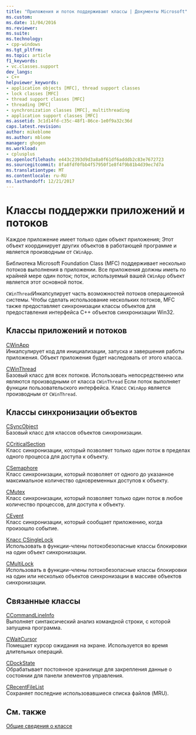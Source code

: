 ```yaml
---
title: "Приложения и поток поддерживают классы | Документы Microsoft"
ms.custom: 
ms.date: 11/04/2016
ms.reviewer: 
ms.suite: 
ms.technology:
- cpp-windows
ms.tgt_pltfrm: 
ms.topic: article
f1_keywords:
- vc.classes.support
dev_langs:
- C++
helpviewer_keywords:
- application objects [MFC], thread support classes
- lock classes [MFC]
- thread support classes [MFC]
- threading [MFC]
- synchronization classes [MFC], multithreading
- application support classes [MFC]
ms.assetid: 3c1d14fd-c35c-48f1-86ce-1e0f9a32c36d
caps.latest.revision: 
author: mikeblome
ms.author: mblome
manager: ghogen
ms.workload:
- cplusplus
ms.openlocfilehash: e443c2393d9d3a8a0f61df6adddb2c83e7672723
ms.sourcegitcommit: 8fa8fdf0fbb4f57950f1e8f4f9b81b4d39ec7d7a
ms.translationtype: MT
ms.contentlocale: ru-RU
ms.lasthandoff: 12/21/2017
---
```

# <a name="application-and-thread-support-classes"></a>Классы поддержки приложений и потоков
Каждое приложение имеет только один объект приложения; Этот объект координирует других объектов в работающей программе и является производным от `CWinApp`.  
  
 Библиотека Microsoft Foundation Class (MFC) поддерживает несколько потоков выполнения в приложении. Все приложения должны иметь по крайней мере один поток; поток, используемый вашей `CWinApp` объект является этот основной поток.  
  
 `CWinThread`Инкапсулирует часть возможностей потоков операционной системы. Чтобы сделать использование нескольких потоков, MFC также предоставляет синхронизации классы объектов для предоставления интерфейса C++ объектов синхронизации Win32.  
  
## <a name="application-and-thread-classes"></a>Классы приложений и потоков  
 [CWinApp](../mfc/reference/cwinapp-class.md)  
 Инкапсулирует код для инициализации, запуска и завершения работы приложения. Объект приложения будет наследовать от этого класса.  
  
 [CWinThread](../mfc/reference/cwinthread-class.md)  
 Базовый класс для всех потоков. Использовать непосредственно или являются производными от класса `CWinThread` Если поток выполняет функции пользовательского интерфейса. Класс `CWinApp` является производным от `CWinThread`.  
  
## <a name="synchronization-object-classes"></a>Классы синхронизации объектов  
 [CSyncObject](../mfc/reference/csyncobject-class.md)  
 Базовый класс для классов объектов синхронизации.  
  
 [CCriticalSection](../mfc/reference/ccriticalsection-class.md)  
 Класс синхронизации, который позволяет только один поток в пределах одного процесса для доступа к объекту.  
  
 [CSemaphore](../mfc/reference/csemaphore-class.md)  
 Класс синхронизации, который позволяет от одного до указанное максимальное количество одновременных доступов к объекту.  
  
 [CMutex](../mfc/reference/cmutex-class.md)  
 Класс синхронизации, который позволяет только один поток в любое количество процессов, для доступа к объекту.  
  
 [CEvent](../mfc/reference/cevent-class.md)  
 Класс синхронизации, который сообщает приложению, когда произошло событие.  
  
 [Класс CSingleLock](../mfc/reference/csinglelock-class.md)  
 Использовать в функции-члены потокобезопасные классы блокировки на один объект синхронизации.  
  
 [CMultiLock](../mfc/reference/cmultilock-class.md)  
 Использовать в функции-члены потокобезопасные классы блокировки на один или несколько объектов синхронизации в массиве объектов синхронизации.  
  
## <a name="related-classes"></a>Связанные классы  
 [CCommandLineInfo](../mfc/reference/ccommandlineinfo-class.md)  
 Выполняет синтаксический анализ командной строки, с которой запущена программа.  
  
 [CWaitCursor](../mfc/reference/cwaitcursor-class.md)  
 Помещает курсор ожидания на экране. Используется во время длительных операций.  
  
 [CDockState](../mfc/reference/cdockstate-class.md)  
 Обрабатывает постоянное хранилище для закрепления данные о состоянии для панели элементов управления.  
  
 [CRecentFileList](../mfc/reference/crecentfilelist-class.md)  
 Сохраняет последние использовавшиеся списка файлов (MRU).  
  
## <a name="see-also"></a>См. также  
 [Общие сведения о классе](../mfc/class-library-overview.md)

